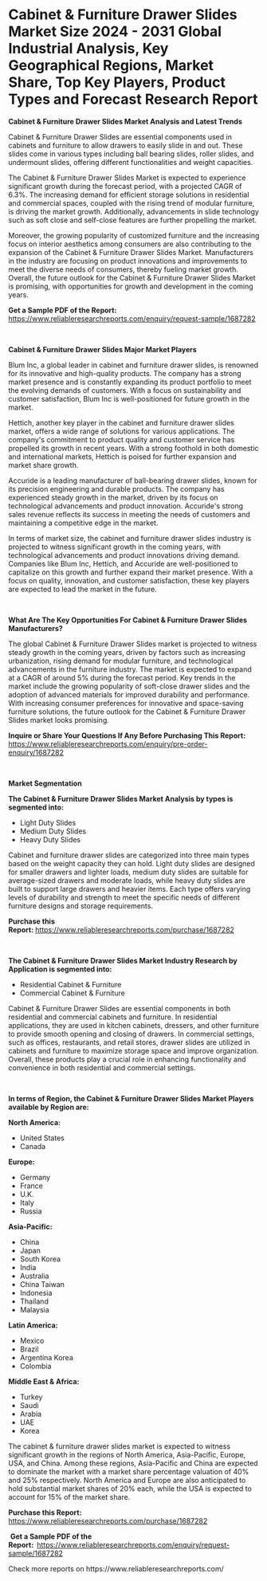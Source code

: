 <p><h1>Cabinet & Furniture Drawer Slides Market Size 2024 - 2031 Global Industrial Analysis, Key Geographical Regions, Market Share, Top Key Players, Product Types and Forecast Research Report</h1></p><p><strong>Cabinet & Furniture Drawer Slides Market Analysis and Latest Trends</strong></p>
<p><p>Cabinet & Furniture Drawer Slides are essential components used in cabinets and furniture to allow drawers to easily slide in and out. These slides come in various types including ball bearing slides, roller slides, and undermount slides, offering different functionalities and weight capacities.</p><p>The Cabinet & Furniture Drawer Slides Market is expected to experience significant growth during the forecast period, with a projected CAGR of 6.3%. The increasing demand for efficient storage solutions in residential and commercial spaces, coupled with the rising trend of modular furniture, is driving the market growth. Additionally, advancements in slide technology such as soft close and self-close features are further propelling the market.</p><p>Moreover, the growing popularity of customized furniture and the increasing focus on interior aesthetics among consumers are also contributing to the expansion of the Cabinet & Furniture Drawer Slides Market. Manufacturers in the industry are focusing on product innovations and improvements to meet the diverse needs of consumers, thereby fueling market growth. Overall, the future outlook for the Cabinet & Furniture Drawer Slides Market is promising, with opportunities for growth and development in the coming years.</p></p>
<p><strong>Get a Sample PDF of the Report:&nbsp;</strong> <a href="https://www.reliableresearchreports.com/enquiry/request-sample/1687282">https://www.reliableresearchreports.com/enquiry/request-sample/1687282</a></p>
<p>&nbsp;</p>
<p><strong>Cabinet & Furniture Drawer Slides Major Market Players</strong></p>
<p><p>Blum Inc, a global leader in cabinet and furniture drawer slides, is renowned for its innovative and high-quality products. The company has a strong market presence and is constantly expanding its product portfolio to meet the evolving demands of customers. With a focus on sustainability and customer satisfaction, Blum Inc is well-positioned for future growth in the market.</p><p>Hettich, another key player in the cabinet and furniture drawer slides market, offers a wide range of solutions for various applications. The company's commitment to product quality and customer service has propelled its growth in recent years. With a strong foothold in both domestic and international markets, Hettich is poised for further expansion and market share growth.</p><p>Accuride is a leading manufacturer of ball-bearing drawer slides, known for its precision engineering and durable products. The company has experienced steady growth in the market, driven by its focus on technological advancements and product innovation. Accuride's strong sales revenue reflects its success in meeting the needs of customers and maintaining a competitive edge in the market.</p><p>In terms of market size, the cabinet and furniture drawer slides industry is projected to witness significant growth in the coming years, with technological advancements and product innovations driving demand. Companies like Blum Inc, Hettich, and Accuride are well-positioned to capitalize on this growth and further expand their market presence. With a focus on quality, innovation, and customer satisfaction, these key players are expected to lead the market in the future.</p></p>
<p>&nbsp;</p>
<p><strong>What Are The Key Opportunities For Cabinet & Furniture Drawer Slides Manufacturers?</strong></p>
<p><p>The global Cabinet & Furniture Drawer Slides market is projected to witness steady growth in the coming years, driven by factors such as increasing urbanization, rising demand for modular furniture, and technological advancements in the furniture industry. The market is expected to expand at a CAGR of around 5% during the forecast period. Key trends in the market include the growing popularity of soft-close drawer slides and the adoption of advanced materials for improved durability and performance. With increasing consumer preferences for innovative and space-saving furniture solutions, the future outlook for the Cabinet & Furniture Drawer Slides market looks promising.</p></p>
<p><strong>Inquire or Share Your Questions If Any Before Purchasing This Report:</strong> <a href="https://www.reliableresearchreports.com/enquiry/pre-order-enquiry/1687282">https://www.reliableresearchreports.com/enquiry/pre-order-enquiry/1687282</a></p>
<p>&nbsp;</p>
<p><strong>Market Segmentation</strong></p>
<p><strong>The Cabinet & Furniture Drawer Slides Market Analysis by types is segmented into:</strong></p>
<p><ul><li>Light Duty Slides</li><li>Medium Duty Slides</li><li>Heavy Duty Slides</li></ul></p>
<p><p>Cabinet and furniture drawer slides are categorized into three main types based on the weight capacity they can hold. Light duty slides are designed for smaller drawers and lighter loads, medium duty slides are suitable for average-sized drawers and moderate loads, while heavy duty slides are built to support large drawers and heavier items. Each type offers varying levels of durability and strength to meet the specific needs of different furniture designs and storage requirements.</p></p>
<p><strong>Purchase this Report:&nbsp;</strong><a href="https://www.reliableresearchreports.com/purchase/1687282">https://www.reliableresearchreports.com/purchase/1687282</a></p>
<p>&nbsp;</p>
<p><strong>The Cabinet & Furniture Drawer Slides Market Industry Research by Application is segmented into:</strong></p>
<p><ul><li>Residential Cabinet & Furniture</li><li>Commercial Cabinet & Furniture</li></ul></p>
<p><p>Cabinet & Furniture Drawer Slides are essential components in both residential and commercial cabinets and furniture. In residential applications, they are used in kitchen cabinets, dressers, and other furniture to provide smooth opening and closing of drawers. In commercial settings, such as offices, restaurants, and retail stores, drawer slides are utilized in cabinets and furniture to maximize storage space and improve organization. Overall, these products play a crucial role in enhancing functionality and convenience in both residential and commercial settings.</p></p>
<p>&nbsp;</p>
<p><strong>In terms of Region, the Cabinet & Furniture Drawer Slides Market Players available by Region are:</strong></p>
<p>
    <p> <strong> North America: </strong>
        <ul>
            <li>United States</li>
            <li>Canada</li>
        </ul>
        </p> 
    <p> <strong> Europe: </strong>
        <ul>
            <li>Germany</li>
            <li>France</li>
            <li>U.K.</li>
            <li>Italy</li>
            <li>Russia</li>
        </ul>
        </p> 
    <p> <strong> Asia-Pacific: </strong>
        <ul>
            <li>China</li>
            <li>Japan</li>
            <li>South Korea</li>
            <li>India</li>
            <li>Australia</li>
            <li>China Taiwan</li>
            <li>Indonesia</li>
            <li>Thailand</li>
            <li>Malaysia</li>
        </ul>
        </p> 
    <p> <strong> Latin America: </strong>
        <ul>
            <li>Mexico</li>
            <li>Brazil</li>
            <li>Argentina Korea</li>
            <li>Colombia</li>
        </ul>
        </p> 
    <p> <strong> Middle East & Africa: </strong>
        <ul>
            <li>Turkey</li>
            <li>Saudi</li>
            <li>Arabia</li>
            <li>UAE</li>
            <li>Korea</li>
        </ul>
    </p>
    </p>
<p><p>The cabinet & furniture drawer slides market is expected to witness significant growth in the regions of North America, Asia-Pacific, Europe, USA, and China. Among these regions, Asia-Pacific and China are expected to dominate the market with a market share percentage valuation of 40% and 25% respectively. North America and Europe are also anticipated to hold substantial market shares of 20% each, while the USA is expected to account for 15% of the market share.</p></p>
<p><strong>Purchase this Report: </strong><a href="https://www.reliableresearchreports.com/purchase/1687282">https://www.reliableresearchreports.com/purchase/1687282</a></p>
<p>&nbsp;<strong>Get a Sample PDF of the Report:&nbsp;&nbsp;</strong><a href="https://www.reliableresearchreports.com/enquiry/request-sample/1687282">https://www.reliableresearchreports.com/enquiry/request-sample/1687282</a></p>
<p><strong></strong></p>
<p>Check more reports on https://www.reliableresearchreports.com/</p>